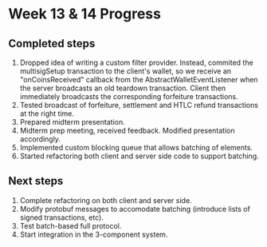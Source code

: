 # Week 13 & 14 Progress

## Completed steps
1. Dropped idea of writing a custom filter provider. Instead, commited the multisigSetup transaction to the client's wallet, so we receive an "onCoinsReceived" callback from
the AbstractWalletEventListener when the server broadcasts an old teardown transaction. Client then immediately broadcasts the corresponding forfeiture transactions.
2. Tested broadcast of forfeiture, settlement and HTLC refund transactions at the right time.
3. Prepared midterm presentation.
4. Midterm prep meeting, received feedback. Modified presentation accordingly.
5. Implemented custom blocking queue that allows batching of elements.
6. Started refactoring both client and server side code to support batching.

## Next steps
1. Complete refactoring on both client and server side.
2. Modify protobuf messages to accomodate batching (introduce lists of signed transactions, etc).
3. Test batch-based full protocol.
4. Start integration in the 3-component system. 